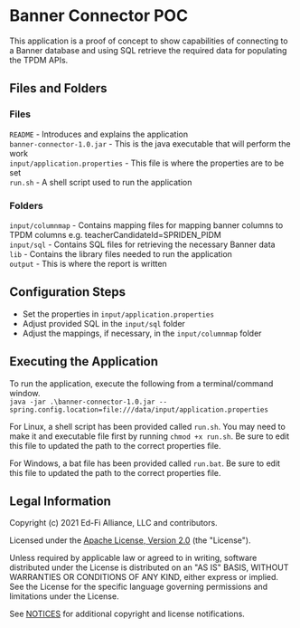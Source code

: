 # Banner Connector POC

This application is a proof of concept to show capabilities of connecting to a 
Banner database and using SQL retrieve the required data for populating the 
TPDM APIs.

## Files and Folders

### Files

`README` - Introduces and explains the application  
`banner-connector-1.0.jar` - This is the java executable that will perform the work  
`input/application.properties` - This file is where the properties are to be set  
`run.sh` - A shell script used to run the application

### Folders

`input/columnmap` - Contains mapping files for mapping banner columns to TPDM
columns e.g. teacherCandidateId=SPRIDEN_PIDM  
`input/sql` - Contains SQL files for retrieving the necessary Banner data  
`lib` - Contains the library files needed to run the application  
`output` - This is where the report is written

## Configuration Steps

- Set the properties in `input/application.properties`
- Adjust provided SQL in the `input/sql` folder
- Adjust the mappings, if necessary, in the `input/columnmap` folder

## Executing the Application

To run the application, execute the following from a terminal/command window.  
`java -jar .\banner-connector-1.0.jar --spring.config.location=file:///data/input/application.properties`  

For Linux, a shell script has been provided called `run.sh`.  You may need to make it and
executable file first by running `chmod +x run.sh`.  Be sure to edit this file to updated the path to the correct
properties file.

For Windows, a bat file has been provided called `run.bat`.  Be sure to edit this file to updated the path to the
correct properties file.

## Legal Information

Copyright (c) 2021 Ed-Fi Alliance, LLC and contributors.

Licensed under the [Apache License, Version 2.0](LICENSE) (the "License").

Unless required by applicable law or agreed to in writing, software distributed
under the License is distributed on an "AS IS" BASIS, WITHOUT WARRANTIES OR
CONDITIONS OF ANY KIND, either express or implied. See the License for the
specific language governing permissions and limitations under the License.

See [NOTICES](NOTICES.md) for additional copyright and license notifications.

